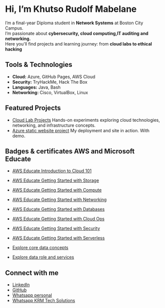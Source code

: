 #  Hi, I’m Khutso Rudolf Mabelane

I’m a final-year Diploma student in **Network Systems** at Boston City Campus.  
I’m passionate about **cybersecurity, cloud computing,IT auditing and networking.**  
Here you'll find projects and learning journey: from **cloud labs to ethical hacking**  


##  Tools & Technologies
- **Cloud:** Azure, GitHub Pages, AWS Cloud
- **Security:** TryHackMe, Hack The Box
- **Languages:** Java, Bash
- **Networking:** Cisco, VirtualBox, Linux

## Featured Projects
- [Cloud Lab Projects](https://github.com/Rudolf903/cloud-lab-projects) Hands-on experiments exploring cloud technologies, networking, and infrastructure concepts.
- [Azure static website project](https://github.com/Rudolf903/azure-static-portfolio-hosting) My deployment and site in action. With demo.

##  Badges & certificates AWS and Microsoft Educate 
- [AWS Educate Introduction to Cloud 101](https://www.credly.com/badges/a9dc0a09-8345-4221-a36a-031d82dc80a1/public_url)
- [AWS Educate Getting Started with Storage](https://www.credly.com/badges/db54b579-fa84-490b-b29c-437cc323feb7/public_url)
- [AWS Educate Getting Started with Compute](https://www.credly.com/badges/548c94b8-3c87-4cc2-8fe5-fd2dd470c305/public_url)
- [AWS Educate Getting Started with Networking](https://www.credly.com/badges/160a7a8a-84ea-4ce5-b44a-870c8c15efba/public_url)
- [AWS Educate Getting Started with Databases](https://www.credly.com/badges/3ee6601f-902f-4a7c-abf5-23c07620c461/public_url)
- [AWS Educate Getting Started with Cloud Ops](https://www.credly.com/badges/f2b8b36d-d2bd-447f-a67b-f30313544655/public_url)
- [AWS Educate Getting Started with Security](https://www.credly.com/badges/2667de39-cb10-4673-8dc4-d26a704f4f33/public_url)
- [AWS Educate Getting Started with Serverless](https://www.credly.com/badges/fcbc6c4c-6e36-495b-b398-1937f71f12ab/public_url)

- [Explore core data concepts](https://learn.microsoft.com/api/achievements/share/en-us/KhutsoRudolf-7808/3A63FGPH?sharingId=792150AD80D3A5B4)
- [Explore data role and services](https://learn.microsoft.com/api/achievements/share/en-us/KhutsoRudolf-7808/2DA4F6LV?sharingId=792150AD80D3A5B4)


## Connect with me
- [LinkedIn](https://www.linkedin.com/in/khutso-mabelane-1a1703278)
- [GitHub](https://github.com/Rudolf903)
- [Whatsapp personal](https://wa.me/qr/JRXM46CEMZTKB1)
- [Whatsapp KRM Tech Solutions](https://wa.me/message/IKWOPIMIHBO7A1)
